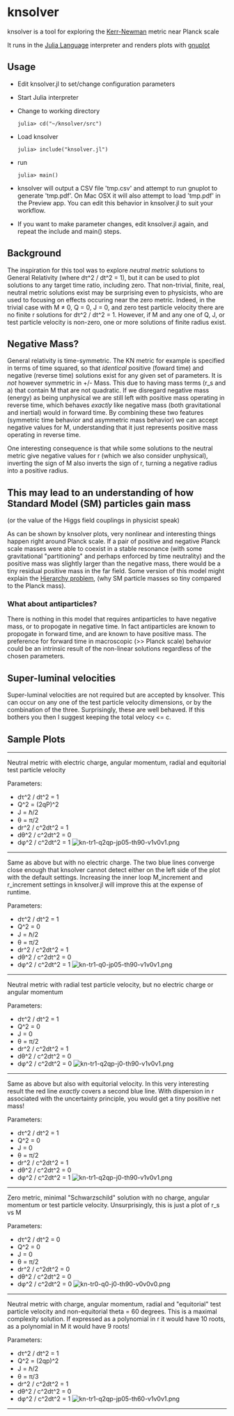 # knsolver
knsolver is a tool for exploring the [Kerr-Newman](https://en.wikipedia.org/wiki/Kerr%E2%80%93Newman_metric) metric near Planck scale

It runs in the [Julia Language](https://julialang.org/) interpreter and renders plots with [gnuplot](http://www.gnuplot.info/)

## Usage
- Edit knsolver.jl to set/change configuration parameters
- Start Julia interpreter
- Change to working directory

  `julia> cd("~/knsolver/src")`
- Load knsolver

  `julia> include("knsolver.jl")`
- run

  `julia> main()`

- knsolver will output a CSV file 'tmp.csv' and attempt to run gnuplot to generate 'tmp.pdf'. On Mac OSX it will also attempt to load 'tmp.pdf' in the Preview app. You can edit this behavior in knsolver.jl to suit your workflow.
- If you want to make parameter changes, edit knsolver.jl again, and repeat the include and main() steps.

## Background
The inspiration for this tool was to explore *neutral metric* solutions to General Relativity (where dτ^2 / dt^2 = 1), but it can be used to plot solutions to any target time ratio, including zero. That non-trivial, finite, real, neutral metric solutions exist may be surprising even to physicists, who are used to focusing on effects occuring near the zero metric. Indeed, in the trivial case with M ≠ 0, Q = 0, J = 0, and zero test particle velocity there are no finite r solutions for dτ^2 / dt^2 = 1. However, if M and any one of Q, J, or test particle velocity is non-zero, one or more solutions of finite radius exist.

## Negative Mass?
General relativity is time-symmetric. The KN metric for example is specified in terms of time squared, so that *identical* positive (foward time) and negative (reverse time) solutions exist for any given set of parameters. It is *not* however symmetric in +/- Mass. This due to having mass terms (r_s and a) that contain M that are not quadratic. If we disregard negative mass (energy) as being unphysical we are still left with positive mass operating in reverse time, which behaves *exactly* like negative mass (both gravitational and inertial) would in forward time. By combining these two features (symmetric time behavior and asymmetric mass behavior) we can accept negative values for M, understanding that it just represents positive mass operating in reverse time.

One interesting consequence is that while some solutions to the neutral metric give negative values for r (which we also consider unphysical), inverting the sign of M also inverts the sign of r, turning a negative radius into a positive radius.

## This may lead to an understanding of how Standard Model (SM) particles gain mass

(or the value of the Higgs field couplings in physicist speak)

As can be shown by knsolver plots, very nonlinear and interesting things happen right around Planck scale. If a pair of positive and negative Planck scale masses were able to coexist in a stable resonance (with some gravitational "partitioning" and perhaps enforced by time neutrality) and the positive mass was slightly larger than the negative mass, there would be a tiny residual positive mass in the far field. Some version of this model might explain the [Hierarchy problem](https://en.wikipedia.org/wiki/Hierarchy_problem), (why SM particle masses so tiny compared to the Planck mass).

### What about antiparticles?
There is nothing in this model that requires antiparticles to have negative mass, or to propogate in negative time. In fact antiparticles are known to propogate in forward time, and are known to have positive mass. The preference for forward time in macroscopic (>> Planck scale) behavior could be an intrinsic result of the non-linear solutions regardless of the chosen parameters.

## Super-luminal velocities
Super-luminal velocities are not required but are accepted by knsolver. This can occur on any one of the test particle velocity dimensions, or by the combination of the three. Surprisingly, these are well behaved. If this bothers you then I suggest keeping the total velocy <= c.

## Sample Plots
-----
Neutral metric with electric charge, angular momentum, radial and equitorial test particle velocity

Parameters:
- dτ^2 / dt^2 = 1
- Q^2 = (2qP)^2
- J = ℏ/2
- θ = π/2
- dr^2 / c^2dt^2 = 1
- dθ^2 / c^2dt^2 = 0
- dφ^2 / c^2dt^2 = 1
![kn-tr1-q2qp-jp05-th90-v1v0v1.png](sample_plots/kn-tr1-q2qp-jp05-th90-v1v0v1.png)
-----
Same as above but with no electric charge. The two blue lines converge close enough that knsolver cannot detect either on the left side of the plot with the default settings. Increasing the inner loop M_increment and r_increment settings in knsolver.jl will improve this at the expense of runtime.

Parameters:
- dτ^2 / dt^2 = 1
- Q^2 = 0
- J = ℏ/2
- θ = π/2
- dr^2 / c^2dt^2 = 1
- dθ^2 / c^2dt^2 = 0
- dφ^2 / c^2dt^2 = 1
![kn-tr1-q0-jp05-th90-v1v0v1.png](sample_plots/kn-tr1-q0-jp05-th90-v1v0v1.png)
-----
Neutral metric with radial test particle velocity, but no electric charge or angular momentum

Parameters:
- dτ^2 / dt^2 = 1
- Q^2 = 0
- J = 0
- θ = π/2
- dr^2 / c^2dt^2 = 1
- dθ^2 / c^2dt^2 = 0
- dφ^2 / c^2dt^2 = 0
![kn-tr1-q2qp-j0-th90-v1v0v1.png](sample_plots/kn-tr1-q0-j0-th90-v1v0v0.png)
-----
Same as above but also with equitorial velocity. In this very interesting result the red line *exactly* covers a second blue line. With dispersion in r associated with the uncertainty principle, you would get a tiny positive net mass!

Parameters:
- dτ^2 / dt^2 = 1
- Q^2 = 0
- J = 0
- θ = π/2
- dr^2 / c^2dt^2 = 1
- dθ^2 / c^2dt^2 = 0
- dφ^2 / c^2dt^2 = 1
![kn-tr1-q2qp-j0-th90-v1v0v1.png](sample_plots/kn-tr1-q0-j0-th90-v1v0v1.png)
-----
Zero metric, minimal "Schwarzschild" solution with no charge, angular momentum or test particle velocity. Unsurprisingly, this is just a plot of r_s vs M

Parameters:
- dτ^2 / dt^2 = 0
- Q^2 = 0
- J = 0
- θ = π/2
- dr^2 / c^2dt^2 = 0
- dθ^2 / c^2dt^2 = 0
- dφ^2 / c^2dt^2 = 0
![kn-tr0-q0-j0-th90-v0v0v0.png](sample_plots/kn-tr0-q0-j0-th90-v0v0v0.png)
-----
Neutral metric with charge, angular momentum, radial and "equitorial" test particle velocity and non-equitorial theta = 60 degrees. This is a maximal complexity solution. If expressed as a polynomial in r it would have 10 roots, as a polynomial in M it would have 9 roots!

Parameters:
- dτ^2 / dt^2 = 1
- Q^2 = (2qp)^2
- J = ℏ/2
- θ = π/3
- dr^2 / c^2dt^2 = 1
- dθ^2 / c^2dt^2 = 0
- dφ^2 / c^2dt^2 = 1
![kn-tr1-q2qp-jp05-th60-v1v0v1.png](sample_plots/kn-tr1-q2qp-jp05-th60-v1v0v1.png)
-----
